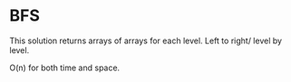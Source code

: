# BFS

This solution returns arrays of arrays for each level. Left to right/ level by level.


O(n) for both time and space.
